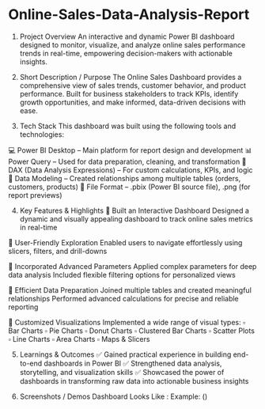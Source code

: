# Online-Sales-Data-Analysis-Report
1. Project Overview
An interactive and dynamic Power BI dashboard designed to monitor, visualize, and analyze online sales performance trends in real-time, empowering decision-makers with actionable insights.

2. Short Description / Purpose
The Online Sales Dashboard provides a comprehensive view of sales trends, customer behavior, and product performance. Built for business stakeholders to track KPIs, identify growth opportunities, and make informed, data-driven decisions with ease.

3. Tech Stack
This dashboard was built using the following tools and technologies:

💻 Power BI Desktop – Main platform for report design and development
📊 Power Query – Used for data preparation, cleaning, and transformation
🧠 DAX (Data Analysis Expressions) – For custom calculations, KPIs, and logic
🧱 Data Modeling – Created relationships among multiple tables (orders, customers, products)
📁 File Format – .pbix (Power BI source file), .png (for report previews)

4. Key Features & Highlights
🔹 Built an Interactive Dashboard
Designed a dynamic and visually appealing dashboard to track online sales metrics in real-time

🔹 User-Friendly Exploration
Enabled users to navigate effortlessly using slicers, filters, and drill-downs

🔹 Incorporated Advanced Parameters
Applied complex parameters for deep data analysis
Included flexible filtering options for personalized views

🔹 Efficient Data Preparation
Joined multiple tables and created meaningful relationships
Performed advanced calculations for precise and reliable reporting

🔹 Customized Visualizations
Implemented a wide range of visual types:
▫️ Bar Charts
▫️ Pie Charts
▫️ Donut Charts
▫️ Clustered Bar Charts
▫️ Scatter Plots
▫️ Line Charts
▫️ Area Charts
▫️ Maps & Slicers

5. Learnings & Outcomes
✅ Gained practical experience in building end-to-end dashboards in Power BI
✅ Strengthened data analysis, storytelling, and visualization skills
✅ Showcased the power of dashboards in transforming raw data into actionable business insights

6. Screenshots / Demos
Dashboard Looks Like : 
Example: ()



